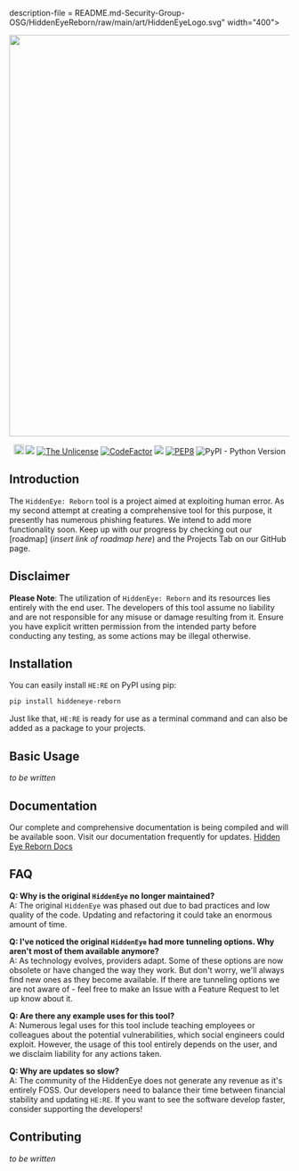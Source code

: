 description-file = README.md-Security-Group-OSG/HiddenEyeReborn/raw/main/art/HiddenEyeLogo.svg" width="400">
</p>
<p align="center">
    <img src="https://github.com/Open-Security-Group-OSG/HiddenEyeReborn/raw/main/art/HE:RE_text.svg" width="720">
</p>
<p align="center">
    <a href="https://badge.fury.io/py/hiddeneye-reborn"><img src="https://badge.fury.io/py/hiddeneye-reborn.svg" alt="PyPI version" height="18"></a>
    <a href="https://codecov.io/gh/Open-Security-Group-OSG/HiddenEyeReborn"><img src="https://codecov.io/gh/Open-Security-Group-OSG/HiddenEyeReborn/branch/master/graph/badge.svg" /></a>
    <a href="https://unlicense.org"><img title="The Unlicense" src="https://img.shields.io/badge/license-Unlicense-black.svg"></a>
    <a href="https://www.codefactor.io/repository/github/d4rks3c-group/hiddeneyereborn"><img src="https://www.codefactor.io/repository/github/d4rks3c-group/hiddeneyereborn/badge" alt="CodeFactor" /></a>
    <a href="https://app.codacy.com/gh/D4rkS3c-Group/HiddenEyeReborn/dashboard?utm_source=gh&utm_medium=referral&utm_content=&utm_campaign=Badge_grade"><img src="https://app.codacy.com/project/badge/Grade/d360fe89e6c043c6a36f9e314f75fd27"/></a>
    <a href="https://www.python.org/dev/peps/pep-0008/"><img title="PEP8" src="https://img.shields.io/badge/code%20style-pep8-blue.svg"></a>
    <img alt="PyPI - Python Version" src="https://img.shields.io/pypi/pyversions/hiddeneye-reborn">
</p>

## Introduction

The `HiddenEye: Reborn` tool is a project aimed at exploiting human error. As my second attempt at creating a comprehensive tool for this purpose, it presently has numerous phishing features. We intend to add more functionality soon. Keep up with our progress by checking out our [roadmap] (*insert link of roadmap here*) and the Projects Tab on our GitHub page. 

## Disclaimer

**Please Note**: The utilization of `HiddenEye: Reborn` and its resources lies entirely with the end user. The developers of this tool assume no liability and are not responsible for any misuse or damage resulting from it. Ensure you have explicit written permission from the intended party before conducting any testing, as some actions may be illegal otherwise. 

## Installation

You can easily install `HE:RE` on PyPI using pip: 
```bash
pip install hiddeneye-reborn
```
Just like that, `HE:RE` is ready for use as a terminal command and can also be added as a package to your projects. 

## Basic Usage

*to be written*


## Documentation

Our complete and comprehensive documentation is being compiled and will be available soon. Visit our documentation frequently for updates. [Hidden Eye Reborn Docs](https://hiddeneye-reborn.readthedocs.io)

## FAQ

**Q: Why is the original `HiddenEye` no longer maintained?**  
A: The original `HiddenEye` was phased out due to bad practices and low quality of the code. Updating and refactoring it could take an enormous amount of time.

**Q: I've noticed the original `HiddenEye` had more tunneling options. Why aren't most of them available anymore?**  
A: As technology evolves, providers adapt. Some of these options are now obsolete or have changed the way they work. But don't worry, we'll always find new ones as they become available. If there are tunneling options we are not aware of - feel free to make an Issue with a Feature Request to let up know about it.

**Q: Are there any example uses for this tool?**  
A: Numerous legal uses for this tool include teaching employees or colleagues about the potential vulnerabilities, which social engineers could exploit. However, the usage of this tool entirely depends on the user, and we disclaim liability for any actions taken. 

**Q: Why are updates so slow?**   
A: The community of the HiddenEye does not generate any revenue as it's entirely FOSS. Our developers need to balance their time between financial stability and updating `HE:RE`. If you want to see the software develop faster, consider supporting the developers!

## Contributing

*to be written*

